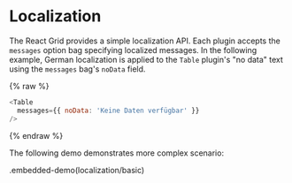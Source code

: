 # Localization

The React Grid provides a simple localization API. Each plugin accepts the `messages` option bag specifying localized messages. In the following example, German localization is applied to the `Table` plugin's "no data" text using the `messages` bag's `noData` field.

{% raw %}
```js
<Table
  messages={{ noData: 'Keine Daten verfügbar' }}
/>
```
{% endraw %}

The following demo demonstrates more complex scenario:

.embedded-demo(localization/basic)
